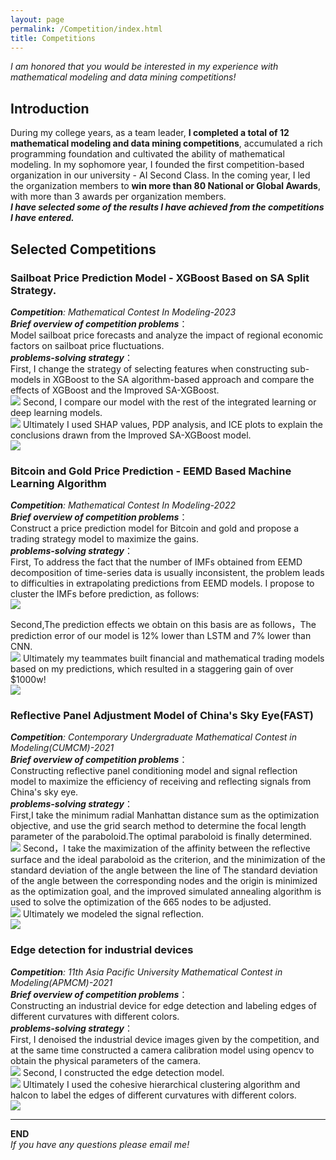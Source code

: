 ```yaml
---
layout: page
permalink: /Competition/index.html
title: Competitions
---
```

*I am honored that you would be interested in my experience with mathematical modeling and data mining competitions!*<br>
## Introduction
   During my college years, as a team leader, **I completed a total of 12 mathematical modeling and data mining competitions**, accumulated a rich programming foundation and cultivated the ability of mathematical modeling. In my sophomore year, I founded the first competition-based organization in our university - AI Second Class. In the coming year, I led the organization members to **win more than 80 National or Global Awards**, with more than 3 awards per organization members.<br>
***I have selected some of the results I have achieved from the competitions I have entered.***

## Selected Competitions

### Sailboat Price Prediction Model - XGBoost Based on SA Split Strategy.
***Competition**: Mathematical Contest In Modeling-2023*<br>
***Brief overview of competition problems***：<br>
Model sailboat price forecasts and analyze the impact of regional economic factors on sailboat price fluctuations.<br>
***problems-solving strategy***：<br>
First, I change the strategy of selecting features when constructing sub-models in XGBoost to the SA algorithm-based approach and compare the effects of XGBoost and the Improved SA-XGBoost.<br>
<img src="/images/FIG_MCM2-1.png">
Second, I compare our model with the rest of the integrated learning or deep learning models.<br>
<img src="/images/FIG_MCM2-2.png">
Ultimately I used SHAP values, PDP analysis, and ICE plots to explain the conclusions drawn from the Improved SA-XGBoost model. <br>
<img src="/images/FIG_MCM2-3.png">

### Bitcoin and Gold Price Prediction - EEMD Based Machine Learning Algorithm
***Competition**: Mathematical Contest In Modeling-2022*<br>
***Brief overview of competition problems***：<br>
Construct a price prediction model for Bitcoin and gold and propose a trading strategy model to maximize the gains.<br>
***problems-solving strategy***：<br>
First, To address the fact that the number of IMFs obtained from EEMD decomposition of time-series data is usually inconsistent, the problem leads to difficulties in extrapolating predictions from EEMD models. I propose to cluster the IMFs before prediction, as follows:<br>
<img src="/images/FIG_MCM1-flowchat&decomposition.png">

Second,The prediction effects we obtain on this basis are as follows，The prediction error of our model is 12% lower than LSTM and 7% lower than CNN.<br>
<img src="/images/FIG_MCM1-p1p2.png">
Ultimately my teammates built financial and mathematical trading models based on my predictions, which resulted in a staggering gain of over $1000w!<br>
<img src="/images/FIG_MCMC1-Opt_functions.png">

### Reflective Panel Adjustment Model of China's Sky Eye(FAST)
***Competition**: Contemporary Undergraduate Mathematical Contest in Modeling(CUMCM)-2021*<br>
***Brief overview of competition problems***：<br>
Constructing reflective panel conditioning model and signal reflection model to maximize the efficiency of receiving and reflecting signals from China's sky eye.<br>
***problems-solving strategy***：<br>
First,I take the minimum radial Manhattan distance sum as the optimization objective, and use the grid search method to determine the focal length parameter of the paraboloid.The optimal paraboloid is finally determined.<br>
<img src="/images/FIG_CUMCM-FIG1_Fumula.png">
Second，I take the maximization of the affinity between the reflective surface and the ideal paraboloid as the criterion, and the minimization of the standard deviation of the angle between the line of The standard deviation of the angle between the corresponding nodes and the origin is minimized as the optimization goal, and the improved simulated annealing algorithm is used to solve the optimization of the 665 nodes to be adjusted. <br>
<img src="/images/FIG_CUMCM-FIG2.png">
Ultimately we modeled the signal reflection.<br>
<img src="/images/FIG_CUMCM-FIG3.png">

### Edge detection for industrial devices<br>
***Competition**: 11th Asia Pacific University Mathematical Contest in Modeling(APMCM)-2021*<br>
***Brief overview of competition problems***：<br>
Constructing an industrial device for edge detection and labeling edges of different curvatures with different colors.<br>
***problems-solving strategy***：<br>
First, I denoised the industrial device images given by the competition, and at the same time constructed a camera calibration model using opencv to obtain the physical parameters of the camera.<br>
<img src="/images/FIG_APMCM-FIG1_denoise_biaoding.png">
Second, I constructed the edge detection model.<br>
<img src="/images/FIG_APMCM-FIG2.png">
Ultimately I used the cohesive hierarchical clustering algorithm and halcon to label the edges of different curvatures with different colors.<br>
<img src="/images/FIG_APMCM-FIG3.png">

---
**END**<br>
*If you have any questions please email me!*


